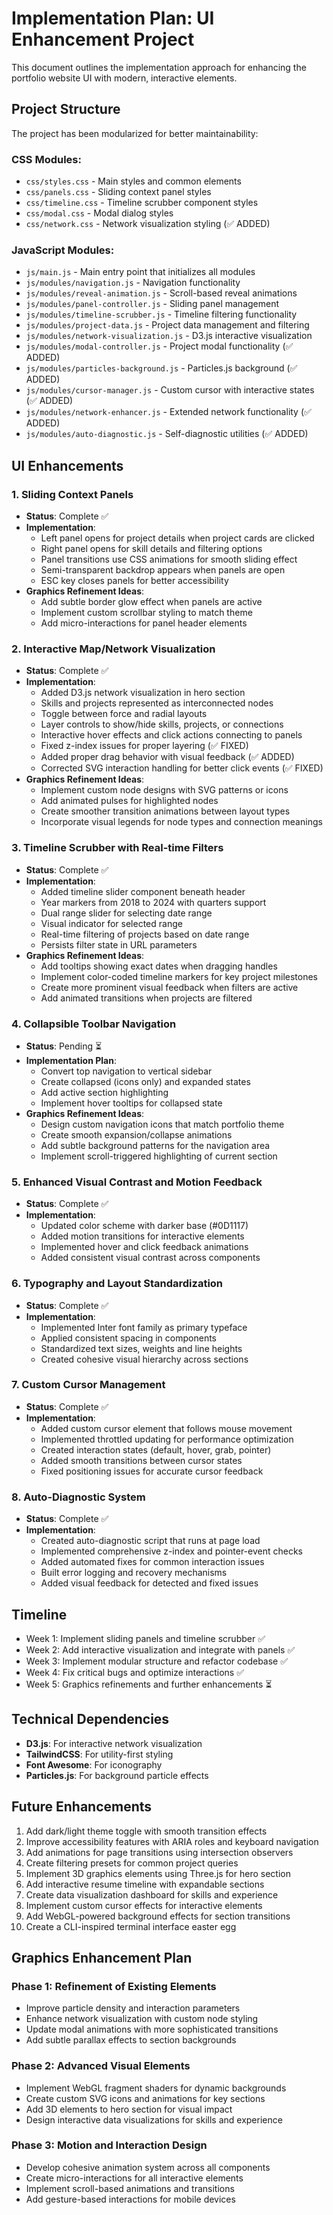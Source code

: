 # Implementation Plan: UI Enhancement Project

This document outlines the implementation approach for enhancing the portfolio website UI with modern, interactive elements.

## Project Structure

The project has been modularized for better maintainability:

### CSS Modules:
- `css/styles.css` - Main styles and common elements
- `css/panels.css` - Sliding context panel styles
- `css/timeline.css` - Timeline scrubber component styles
- `css/modal.css` - Modal dialog styles
- `css/network.css` - Network visualization styling (✅ ADDED)

### JavaScript Modules:
- `js/main.js` - Main entry point that initializes all modules
- `js/modules/navigation.js` - Navigation functionality
- `js/modules/reveal-animation.js` - Scroll-based reveal animations
- `js/modules/panel-controller.js` - Sliding panel management
- `js/modules/timeline-scrubber.js` - Timeline filtering functionality
- `js/modules/project-data.js` - Project data management and filtering
- `js/modules/network-visualization.js` - D3.js interactive visualization
- `js/modules/modal-controller.js` - Project modal functionality (✅ ADDED)
- `js/modules/particles-background.js` - Particles.js background (✅ ADDED)
- `js/modules/cursor-manager.js` - Custom cursor with interactive states (✅ ADDED)
- `js/modules/network-enhancer.js` - Extended network functionality (✅ ADDED)
- `js/modules/auto-diagnostic.js` - Self-diagnostic utilities (✅ ADDED)

## UI Enhancements

### 1. Sliding Context Panels
- **Status**: Complete ✅
- **Implementation**:
  - Left panel opens for project details when project cards are clicked
  - Right panel opens for skill details and filtering options
  - Panel transitions use CSS animations for smooth sliding effect
  - Semi-transparent backdrop appears when panels are open
  - ESC key closes panels for better accessibility
- **Graphics Refinement Ideas**:
  - Add subtle border glow effect when panels are active
  - Implement custom scrollbar styling to match theme
  - Add micro-interactions for panel header elements

### 2. Interactive Map/Network Visualization
- **Status**: Complete ✅
- **Implementation**:
  - Added D3.js network visualization in hero section
  - Skills and projects represented as interconnected nodes
  - Toggle between force and radial layouts
  - Layer controls to show/hide skills, projects, or connections
  - Interactive hover effects and click actions connecting to panels
  - Fixed z-index issues for proper layering (✅ FIXED)
  - Added proper drag behavior with visual feedback (✅ ADDED)
  - Corrected SVG interaction handling for better click events (✅ FIXED)
- **Graphics Refinement Ideas**:
  - Implement custom node designs with SVG patterns or icons
  - Add animated pulses for highlighted nodes
  - Create smoother transition animations between layout types
  - Incorporate visual legends for node types and connection meanings

### 3. Timeline Scrubber with Real-time Filters
- **Status**: Complete ✅
- **Implementation**:
  - Added timeline slider component beneath header
  - Year markers from 2018 to 2024 with quarters support
  - Dual range slider for selecting date range
  - Visual indicator for selected range
  - Real-time filtering of projects based on date range
  - Persists filter state in URL parameters
- **Graphics Refinement Ideas**:
  - Add tooltips showing exact dates when dragging handles
  - Implement color-coded timeline markers for key project milestones
  - Create more prominent visual feedback when filters are active
  - Add animated transitions when projects are filtered

### 4. Collapsible Toolbar Navigation
- **Status**: Pending ⏳
- **Implementation Plan**:
  - Convert top navigation to vertical sidebar
  - Create collapsed (icons only) and expanded states
  - Add active section highlighting
  - Implement hover tooltips for collapsed state
- **Graphics Refinement Ideas**:
  - Design custom navigation icons that match portfolio theme
  - Create smooth expansion/collapse animations
  - Add subtle background patterns for the navigation area
  - Implement scroll-triggered highlighting of current section

### 5. Enhanced Visual Contrast and Motion Feedback
- **Status**: Complete ✅
- **Implementation**:
  - Updated color scheme with darker base (#0D1117)
  - Added motion transitions for interactive elements
  - Implemented hover and click feedback animations
  - Added consistent visual contrast across components

### 6. Typography and Layout Standardization
- **Status**: Complete ✅
- **Implementation**:
  - Implemented Inter font family as primary typeface
  - Applied consistent spacing in components
  - Standardized text sizes, weights and line heights
  - Created cohesive visual hierarchy across sections

### 7. Custom Cursor Management
- **Status**: Complete ✅
- **Implementation**:
  - Added custom cursor element that follows mouse movement
  - Implemented throttled updating for performance optimization
  - Created interaction states (default, hover, grab, pointer)
  - Added smooth transitions between cursor states
  - Fixed positioning issues for accurate cursor feedback

### 8. Auto-Diagnostic System
- **Status**: Complete ✅
- **Implementation**:
  - Created auto-diagnostic script that runs at page load
  - Implemented comprehensive z-index and pointer-event checks
  - Added automated fixes for common interaction issues
  - Built error logging and recovery mechanisms
  - Added visual feedback for detected and fixed issues

## Timeline

- Week 1: Implement sliding panels and timeline scrubber ✅
- Week 2: Add interactive visualization and integrate with panels ✅
- Week 3: Implement modular structure and refactor codebase ✅
- Week 4: Fix critical bugs and optimize interactions ✅
- Week 5: Graphics refinements and further enhancements ⏳

## Technical Dependencies

- **D3.js**: For interactive network visualization
- **TailwindCSS**: For utility-first styling
- **Font Awesome**: For iconography
- **Particles.js**: For background particle effects

## Future Enhancements

1. Add dark/light theme toggle with smooth transition effects
2. Improve accessibility features with ARIA roles and keyboard navigation
3. Add animations for page transitions using intersection observers
4. Create filtering presets for common project queries
5. Implement 3D graphics elements using Three.js for hero section
6. Add interactive resume timeline with expandable sections
7. Create data visualization dashboard for skills and experience
8. Implement custom cursor effects for interactive elements
9. Add WebGL-powered background effects for section transitions
10. Create a CLI-inspired terminal interface easter egg

## Graphics Enhancement Plan

### Phase 1: Refinement of Existing Elements
- Improve particle density and interaction parameters
- Enhance network visualization with custom node styling
- Update modal animations with more sophisticated transitions
- Add subtle parallax effects to section backgrounds

### Phase 2: Advanced Visual Elements
- Implement WebGL fragment shaders for dynamic backgrounds
- Create custom SVG icons and animations for key sections
- Add 3D elements to hero section for visual impact
- Design interactive data visualizations for skills and experience

### Phase 3: Motion and Interaction Design
- Develop cohesive animation system across all components
- Create micro-interactions for all interactive elements
- Implement scroll-based animations and transitions
- Add gesture-based interactions for mobile devices
